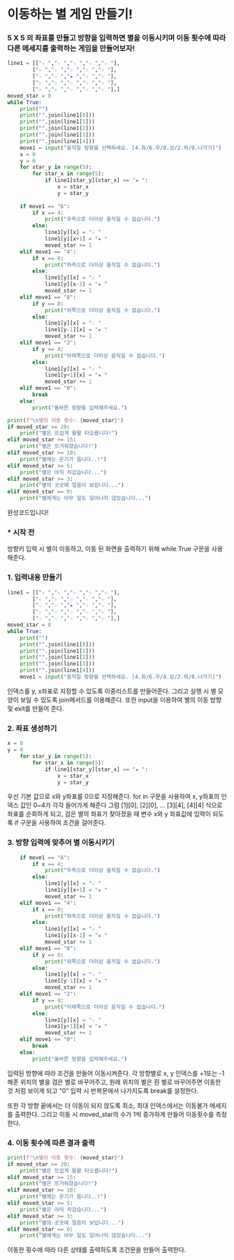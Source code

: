 # 이동하는 별 게임 만들기!

### 5 X 5 의 좌표를 만들고 방향을 입력하면 별을 이동시키며 이동 횟수에 따라 다른 메세지를 출력하는 게임을 만들어보자!

```python
line1 = [["☆ ","☆ ","☆ ","☆ ","☆ "],
        ["☆ ","☆ ","☆ ","☆ ","☆ "],
        ["☆ ","☆ ","★ ","☆ ","☆ "],
        ["☆ ","☆ ","☆ ","☆ ","☆ "],
        ["☆ ","☆ ","☆ ","☆ ","☆ "],]
moved_star = 0
while True:
    print("")
    print("".join(line1[0]))
    print("".join(line1[1]))
    print("".join(line1[2]))
    print("".join(line1[3]))
    print("".join(line1[4]))
    move1 = input("움직일 방향을 선택하세요. [4.좌/6.우/8.상/2.하/0.나가기]")
    x = 0
    y = 0
    for star_y in range(5):
        for star_x in range(5):
            if line1[star_y][star_x] == "★ ":
                x = star_x
                y = star_y
    
    if move1 == "6":
        if x == 4:
            print("우측으로 더이상 움직일 수 없습니다.")
        else:
            line1[y][x] = "☆ "
            line1[y][x+1] = "★ "
            moved_star += 1
    elif move1 == "4":
        if x == 0:
            print("좌측으로 더이상 움직일 수 없습니다.")
        else:
            line1[y][x] = "☆ "
            line1[y][x-1] = "★ "
            moved_star += 1
    elif move1 == "8":
        if y == 0:
            print("위쪽으로 더이상 움직일 수 없습니다.")
        else:
            line1[y][x] = "☆ "
            line1[y-1][x] = "★ "
            moved_star += 1
    elif move1 == "2":
        if y == 4:
            print("아래쪽으로 더이상 움직일 수 없습니다.")
        else:
            line1[y][x] = "☆ "
            line1[y+1][x] = "★ "
            moved_star += 1
    elif move1 == "0":
        break
    else:
        print("올바른 방향을 입력해주세요.")

print(f"\n별의 이동 횟수: {moved_star}")
if moved_star >= 20:
    print("별은 뜨겁게 활활 타오릅니다!")
elif moved_star >= 15:
    print("별은 뜨거워졌습니다!")
elif moved_star >= 10:
    print("별에는 온기가 돕니다..!")
elif moved_star >= 5:
    print("별은 아직 차갑습니다...")
elif moved_star >= 3:
    print("별의 곳곳에 얼음이 보입니다...")
elif moved_star == 0:
    print("별에게는 아무 일도 일어나지 않았습니다...")
```

완성코드입니다!

### * 시작 전
방향키 입력 시 별이 이동하고, 이동 된 화면을 출력하기 위해 
while True 구문을 사용해준다.

### 1. 입력내용 만들기
```python
line1 = [["☆ ","☆ ","☆ ","☆ ","☆ "],
        ["☆ ","☆ ","☆ ","☆ ","☆ "],
        ["☆ ","☆ ","★ ","☆ ","☆ "],
        ["☆ ","☆ ","☆ ","☆ ","☆ "],
        ["☆ ","☆ ","☆ ","☆ ","☆ "],]
moved_star = 0
while True:
    print("")
    print("".join(line1[0]))
    print("".join(line1[1]))
    print("".join(line1[2]))
    print("".join(line1[3]))
    print("".join(line1[4]))
    move1 = input("움직일 방향을 선택하세요. [4.좌/6.우/8.상/2.하/0.나가기]")
```
인덱스를 y, x좌표로 지정할 수 있도록 이중리스트를 만들어준다.
그리고 실행 시 별 모양이 보일 수 있도록 join메서드를 이용해준다.
또한 input을 이용하여 별의 이동 방향 및 exit를 만들어 준다.


### 2. 좌표 생성하기
```python
x = 0
y = 0
    for star_y in range(5):
        for star_x in range(5):
            if line1[star_y][star_x] == "★ ":
                x = star_x
                y = star_y
```
우선 기본 값으로 x와 y좌표를 0으로 지정해준다.
for in 구문을 사용하여 x, y좌표의 인덱스 값인 0~4가 각각 들어가게 해준다
그럼 [1][0], [2][0], ... [3][4], [4][4] 식으로 좌표를 순회하게 되고,
검은 별의 좌표가 찾아졌을 때 변수 x와 y 좌표값에 입력이 되도록
if 구문을 사용하여 조건을 걸어준다.

### 3. 방향 입력에 맞추어 별 이동시키기
```python
    if move1 == "6":
        if x == 4:
            print("우측으로 더이상 움직일 수 없습니다.")
        else:
            line1[y][x] = "☆ "
            line1[y][x+1] = "★ "
            moved_star += 1
    elif move1 == "4":
        if x == 0:
            print("좌측으로 더이상 움직일 수 없습니다.")
        else:
            line1[y][x] = "☆ "
            line1[y][x-1] = "★ "
            moved_star += 1
    elif move1 == "8":
        if y == 0:
            print("위쪽으로 더이상 움직일 수 없습니다.")
        else:
            line1[y][x] = "☆ "
            line1[y-1][x] = "★ "
            moved_star += 1
    elif move1 == "2":
        if y == 4:
            print("아래쪽으로 더이상 움직일 수 없습니다.")
        else:
            line1[y][x] = "☆ "
            line1[y+1][x] = "★ "
            moved_star += 1
    elif move1 == "0":
        break
    else:
        print("올바른 방향을 입력해주세요.")
```
입력된 방향에 따라 조건을 만들어 이동시켜준다.
각 방향별로 x, y 인덱스를 +1또는 -1 해준 위치의 별을 검은 별로 바꾸어주고,
원래 위치의 별은 흰 별로 바꾸어주면 이동한 것 처럼 보이게 되고
"0" 입력 시 반복문에서 나가지도록 break를 설정한다.

또한 각 방향 끝에서는 더 이동이 되지 않도록 최소, 최대 인덱스에서는 이동불가 메세지를 출력한다.
그리고 이동 시 moved_star의 수가 1씩 증가하게 만들어 이동횟수를 측정한다.

### 4. 이동 횟수에 따른 결과 출력
```python
print(f"\n별의 이동 횟수: {moved_star}")
if moved_star >= 20:
    print("별은 뜨겁게 활활 타오릅니다!")
elif moved_star >= 15:
    print("별은 뜨거워졌습니다!")
elif moved_star >= 10:
    print("별에는 온기가 돕니다..!")
elif moved_star >= 5:
    print("별은 아직 차갑습니다...")
elif moved_star >= 3:
    print("별의 곳곳에 얼음이 보입니다...")
elif moved_star == 0:
    print("별에게는 아무 일도 일어나지 않았습니다...")
```
이동한 횟수에 따라 다른 상태를 출력하도록 조건문을 만들어 출력한다.
